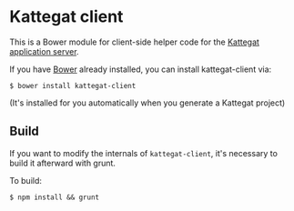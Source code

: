 # Kattegat client

This is a Bower module for client-side helper code for the [Kattegat application server](https://github.com/ClintH/kattegat).

If you have [Bower](http://bower.io/) already installed, you can install kattegat-client via:

````
$ bower install kattegat-client
````

(It's installed for you automatically when you generate a Kattegat project)

## Build

If you want to modify the internals of `kattegat-client`, it's necessary to build it afterward with grunt.

To build:

```
$ npm install && grunt
```

